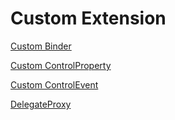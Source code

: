 # Custom Extension

[Custom Binder](Custom%20Extension%20326a11dafe154756b7b424e67ad1a9a3/Custom%20Binder%2088a0346583804e66b3c34d7ba83b46d4.md)

[Custom ControlProperty](Custom%20Extension%20326a11dafe154756b7b424e67ad1a9a3/Custom%20ControlProperty%20c1345cdafcd0434bbfaf5880bdda9011.md)

[Custom ControlEvent](Custom%20Extension%20326a11dafe154756b7b424e67ad1a9a3/Custom%20ControlEvent%201edeae7e7cd04e89bbf74f234fa6ecd6.md)

[DelegateProxy](Custom%20Extension%20326a11dafe154756b7b424e67ad1a9a3/DelegateProxy%20662af544d1aa453fa08d593e9fbf70eb.md)